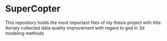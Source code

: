 # SuperCopter
This repository holds the most important files of my thesis project with title: Aerialy collected data quality improvement with regard to gsd in 3d modeling methods
